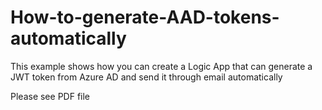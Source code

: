 # How-to-generate-AAD-tokens-automatically
This example shows how you can create a Logic App that can generate a JWT token from Azure AD and send it through email automatically

Please see PDF file
